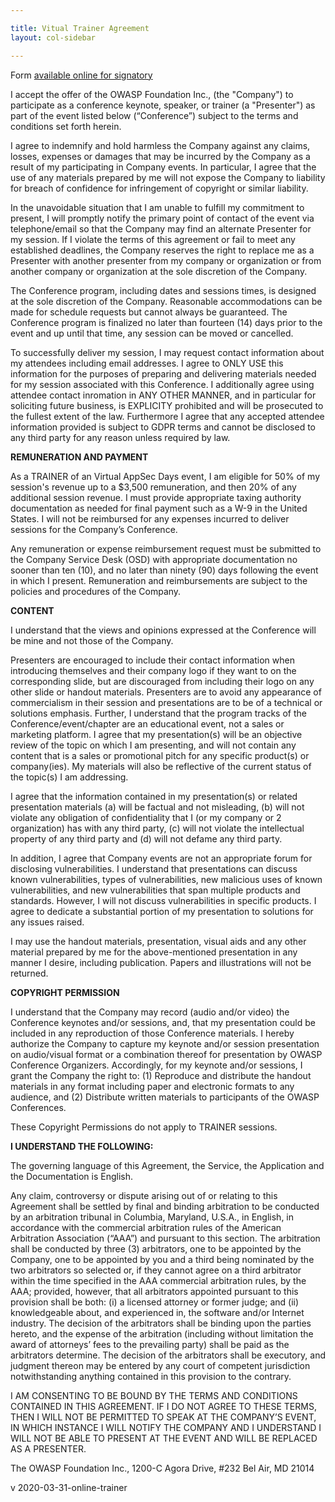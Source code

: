 ```yaml
---

title: Vitual Trainer Agreement
layout: col-sidebar

---
```


Form [available online for signatory](https://owasp.wufoo.com/confirm/owasp-virtual-appsec-days-trainer-agreement/)

I accept the offer of the OWASP Foundation Inc., (the "Company") to participate as a conference keynote, speaker, or trainer (a "Presenter") as part of the event listed below (“Conference”) subject to the terms and conditions set forth herein.

I agree to indemnify and hold harmless the Company against any claims, losses, expenses or damages that may be incurred by the Company as a result of my participating in Company events. In particular, I agree that the use of any materials prepared by me will not expose the Company to liability for breach of confidence for infringement of copyright or similar liability. 

In the unavoidable situation that I am unable to fulfill my commitment to present, I will promptly notify the primary point of contact of the event via telephone/email so that the Company may find an alternate Presenter for my session. If I violate the terms of this agreement or fail to meet any established deadlines, the Company reserves the right to replace me as a Presenter with another presenter from my company or organization or from another company or organization at the sole discretion of the Company.

The Conference program, including dates and sessions times, is designed at the sole discretion of the Company. Reasonable accommodations can be made for schedule requests but cannot always be guaranteed. The Conference program is finalized no later than fourteen (14) days prior to the event and up until that time, any session can be moved or cancelled.

To successfully deliver my session, I may request contact information about my attendees including email addresses. I agree to ONLY USE this information for the purposes of preparing and delivering materials needed for my session associated with this Conference. I additionally agree using attendee contact inromation in ANY OTHER MANNER, and in particular for soliciting future business, is EXPLICITY prohibited and will be prosecuted to the fullest extent of the law. Furthermore I agree that any accepted attendee information provided is subject to GDPR terms and cannot be disclosed to any third party for any reason unless required by law.

<strong>REMUNERATION AND PAYMENT</strong>

As a TRAINER of an Virtual AppSec Days event, I am eligible for 50% of my session's revenue up to a $3,500 remuneration, and then 20% of any additional session revenue. I must provide appropriate taxing authority documentation as needed for final payment such as a W-9 in the United States. I will not be reimbursed for any expenses incurred to deliver sessions for the Company’s Conference. 

Any remuneration or expense reimbursement request must be submitted to the Company Service Desk (OSD) with appropriate documentation no sooner than ten (10), and no later than ninety (90) days following the event in which I present. Remuneration and reimbursements are subject to the policies and procedures of the Company.

<strong>CONTENT </strong>

I understand that the views and opinions expressed at the Conference will be mine and not those of the Company. 

Presenters are encouraged to include their contact information when introducing themselves and their company logo if they want to on the corresponding slide, but are discouraged from including their logo on any other slide or handout materials. Presenters are to avoid any appearance of commercialism in their session and presentations are to be of a technical or solutions emphasis. Further, I understand that the program tracks of the Conference/event/chapter are an educational event, not a sales or marketing platform. I agree that my presentation(s) will be an objective review of the topic on which I am presenting, and will not contain any content that is a sales or promotional pitch for any specific product(s) or company(ies). My materials will also be reflective of the current status of the topic(s) I am addressing. 

I agree that the information contained in my presentation(s) or related presentation materials (a) will be factual and not misleading, (b) will not violate any obligation of confidentiality that I (or my company or 2 organization) has with any third party, (c) will not violate the intellectual property of any third party and (d) will not defame any third party. 

In addition, I agree that Company events are not an appropriate forum for disclosing vulnerabilities. I understand that presentations can discuss known vulnerabilities, types of vulnerabilities, new malicious uses of known vulnerabilities, and new vulnerabilities that span multiple products and standards. However, I will not discuss vulnerabilities in specific products. I agree to dedicate a substantial portion of my presentation to solutions for any issues raised. 

I may use the handout materials, presentation, visual aids and any other material prepared by me for the above-mentioned presentation in any manner I desire, including publication. Papers and illustrations will not be returned. 

<strong>COPYRIGHT PERMISSION</strong>

I understand that the Company may record (audio and/or video) the Conference keynotes and/or sessions, and, that my presentation could be included in any reproduction of those Conference materials. I hereby authorize the Company to capture my keynote and/or session presentation on audio/visual format or a combination thereof for presentation by OWASP Conference Organizers. Accordingly, for my keynote and/or sessions, I grant the Company the right to: (1) Reproduce and distribute the handout materials in any format including paper and electronic formats to any audience, and (2) Distribute written materials to participants of the OWASP Conferences. 

These Copyright Permissions do not apply to TRAINER sessions.

<strong>I UNDERSTAND THE FOLLOWING:</strong> 

The governing language of this Agreement, the Service, the Application and the Documentation is English.

Any claim, controversy or dispute arising out of or relating to this Agreement shall be settled by final and binding arbitration to be conducted by an arbitration tribunal in Columbia, Maryland, U.S.A., in English, in accordance with the commercial arbitration rules of the American Arbitration Association (“AAA”) and pursuant to this section. The arbitration shall be conducted by three (3) arbitrators, one to be appointed by the Company, one to be appointed by you and a third being nominated by the two arbitrators so selected or, if they cannot agree on a third arbitrator within the time specified in the AAA commercial arbitration rules, by the AAA; provided, however, that all arbitrators appointed pursuant to this provision shall be both: (i) a licensed attorney or former judge; and (ii) knowledgeable about, and experienced in, the software and/or Internet industry. The decision of the arbitrators shall be binding upon the parties hereto, and the expense of the arbitration (including without limitation the award of attorneys’ fees to the prevailing party) shall be paid as the arbitrators determine. The decision of the arbitrators shall be executory, and judgment thereon may be entered by any court of competent jurisdiction notwithstanding anything contained in this provision to the contrary. 

I AM CONSENTING TO BE BOUND BY THE TERMS AND CONDITIONS CONTAINED IN THIS AGREEMENT. IF I DO NOT AGREE TO THESE TERMS, THEN I WILL NOT BE PERMITTED TO SPEAK AT THE COMPANY’S EVENT, IN WHICH INSTANCE  I WILL NOTIFY THE COMPANY AND I UNDERSTAND I WILL NOT BE ABLE TO PRESENT AT THE EVENT AND WILL BE REPLACED AS A PRESENTER.

The OWASP Foundation Inc., 1200-C Agora Drive, #232 Bel Air, MD 21014

v 2020-03-31-online-trainer
